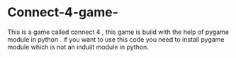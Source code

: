 # Connect-4-game-

This is a game called connect 4 , this game is build with the help of pygame module in python .
if you want to use this code you need to install pygame module which is not an induilt module in python.

